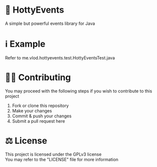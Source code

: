 # 💬 HottyEvents
A simple but powerful events library for Java

# ℹ Example
Refer to me.vlod.hottyevents.test.HottyEventsTest.java

# 👨‍💻 Contributing
You may proceed with the following steps if you wish to contribute to this project

1. Fork or clone this repository
2. Make your changes
3. Commit & push your changes
4. Submit a pull request here

# ⚖ License
This project is licensed under the GPLv3 license
<br>
You may refer to the "LICENSE" file for more information